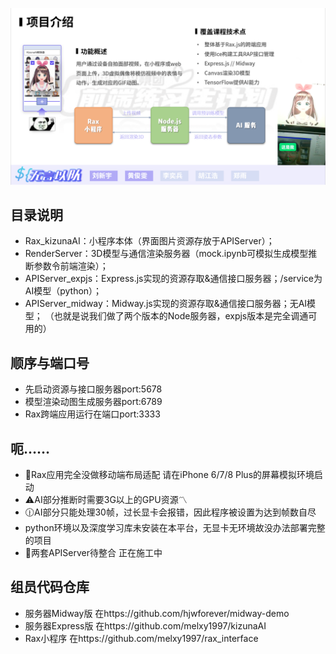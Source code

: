![Top](./slide.png)
## 目录说明
- Rax_kizunaAI：小程序本体（界面图片资源存放于APIServer）；
- RenderServer：3D模型与通信渲染服务器（mock.ipynb可模拟生成模型推断参数令前端渲染）；
- APIServer_expjs：Express.js实现的资源存取&通信接口服务器；/service为AI模型（python）；
- APIServer_midway：Midway.js实现的资源存取&通信接口服务器；无AI模型；
（也就是说我们做了两个版本的Node服务器，expjs版本是完全调通可用的）

## 顺序与端口号
- 先启动资源与接口服务器port:5678
- 模型渲染动图生成服务器port:6789
- Rax跨端应用运行在端口port:3333

## 呃……
- 📳Rax应用完全没做移动端布局适配 请在iPhone 6/7/8 Plus的屏幕模拟环境启动
- ⚠AI部分推断时需要3G以上的GPU资源〽
- 🕧AI部分只能处理30帧，过长显卡会报错，因此程序被设置为达到帧数自尽
- python环境以及深度学习库未安装在本平台，无显卡无环境故没办法部署完整的项目
- 🚧两套APIServer待整合 正在施工中

## 组员代码仓库
- 服务器Midway版  在https://github.com/hjwforever/midway-demo
- 服务器Express版 在https://github.com/melxy1997/kizunaAI
- Rax小程序       在https://github.com/melxy1997/rax_interface